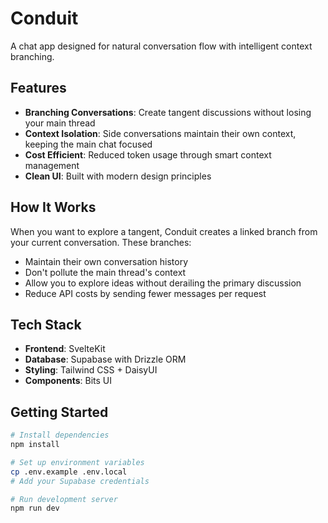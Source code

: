 # Conduit

A chat app designed for natural conversation flow with intelligent context branching.

## Features

- **Branching Conversations**: Create tangent discussions without losing your main thread
- **Context Isolation**: Side conversations maintain their own context, keeping the main chat focused
- **Cost Efficient**: Reduced token usage through smart context management
- **Clean UI**: Built with modern design principles

## How It Works

When you want to explore a tangent, Conduit creates a linked branch from your current conversation. These branches:
- Maintain their own conversation history
- Don't pollute the main thread's context
- Allow you to explore ideas without derailing the primary discussion
- Reduce API costs by sending fewer messages per request

## Tech Stack

- **Frontend**: SvelteKit
- **Database**: Supabase with Drizzle ORM
- **Styling**: Tailwind CSS + DaisyUI
- **Components**: Bits UI

## Getting Started

```bash
# Install dependencies
npm install

# Set up environment variables
cp .env.example .env.local
# Add your Supabase credentials

# Run development server
npm run dev

